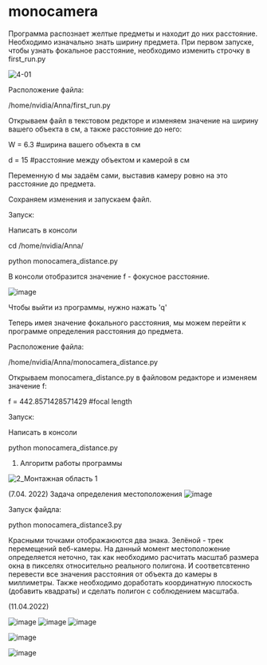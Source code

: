 # monocamera

Программа распознает желтые предметы и находит до них расстояние. Необходимо изначально знать 
ширину предмета. 
При первом запуске, чтобы узнать фокальное расстояние, необходимо изменить строчку в first_run.py


![4-01](https://user-images.githubusercontent.com/101719007/161603735-e453a9d2-e15d-461a-9caf-3900464663a8.jpg)


Расположение файла: 

/home/nvidia/Anna/first_run.py

Открываем файл в текстовом редкторе и изменяем значение на ширину вашего объекта в см, а также расстояние до него:

W = 6.3  #ширина вашего объекта в см

d = 15   #расстояние между объектом и камерой в см

Переменную d мы задаём сами, выставив камеру ровно на это расстояние до предмета.

Сохраняем изменения и запускаем файл.

Запуск: 

Написать в консоли

cd /home/nvidia/Anna/

python monocamera_distance.py

В консоли отобразится значение f - фокусное расстояние. 

![image](https://user-images.githubusercontent.com/101719007/161546059-48828a74-6305-4de5-b14a-a484fe5f7526.png)

Чтобы выйти из программы, нужно нажать 'q'

Теперь имея значение фокального расстояния, мы можем перейти к программе определения расстояния до предмета. 

Расположение файла: 

/home/nvidia/Anna/monocamera_distance.py

Открываем monocamera_distance.py в файловом редакторе и изменяем значение f:

f = 442.8571428571429 #focal length

Запуск: 

Написать в консоли

python monocamera_distance.py

1) Алгоритм работы программы 

![2_Монтажная область 1](https://user-images.githubusercontent.com/101719007/161603133-c97f386e-8372-418b-85cc-818baa67f941.jpg)

(7.04. 2022)
Задача определения местоположения 
![image](https://user-images.githubusercontent.com/101719007/162430042-45f24561-7704-4b85-bc31-42784f5ddc5a.png)

Запуск файдла:

python monocamera_distance3.py

Красными точками отображаюются два знака. 
Зелёной - трек перемещений веб-камеры. 
На данный момент местоположение определяется неточно, так как необходимо расчитать масштаб размера окна в пикселях относительно реального полигона. И соответсвтенно перевести все значения расстояния от объекта до камеры в миллиметры. Также необходимо доработать координатную плоскость (добавить квадраты) и сделать полигон с  соблюдением масштаба.

(11.04.2022)

![image](https://user-images.githubusercontent.com/101719007/162704746-188f6b4e-9c50-49fb-8c76-ce4a79ae4ed9.png)
![image](https://user-images.githubusercontent.com/101719007/162706023-0160e48c-069e-4c96-9b21-f7a81a589ac8.png)
![image](https://user-images.githubusercontent.com/101719007/162742122-99f534b0-e206-45e3-9b93-e16e93b2aa48.png)

![image](https://user-images.githubusercontent.com/101719007/162758051-93ff5d59-1904-4ee6-b47b-4dad1f5d8971.png)

![image](https://user-images.githubusercontent.com/101719007/162765328-3f701719-aae9-47cb-ab13-c36fdf50601c.png)


